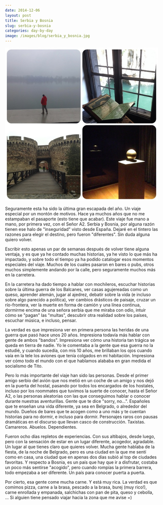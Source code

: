 ```yaml
---
date: 2014-12-06
layout: post
title: Serbia y Bosnia
slug: serbia-y-bosnia
categories: day-by-day
image: /images/blog/serbia_y_bosnia.jpg
---
```

[![Serbia y Bosnia](/images/blog/serbia_y_bosnia.jpg)](/images/blog/serbia_y_bosnia.jpg)

Seguramente esta ha sido la última gran escapada del año. Un viaje especial por un montón de motivos. Hace ya muchos años que no me estampaban el pasaporte (esto tiene que acabar). Este viaje fue mano a mano, por primera vez, con el Señor A2. Serbia y Bosnia, por alguna razón tienen ese halo de "inseguridad" visto desde España. Dejaré en el tintero las razones para elegir el destino, pero fueron "diferentes". Sin duda alguna quiero volver.

Escribir esto apenas un par de semanas después de volver tiene alguna ventaja, y es que ya he contado muchas historias, ya he visto lo que más ha impactado, y sobre todo el tiempo ya ha podido catalogar esos momentos especiales del viaje. Muchos de los cuales pasaron en bares o pubs, otros muchos simplemente andando por la calle, pero seguramente muchos más en la carretera.

En la carretera ha dado tiempo a hablar con mochileros, escuchar historias sobre la última guerra de los Balcanes, ver casas agujereadas como un queso, aprender alemán, jugar al ajedrez, debatir sobre la vida (e incluso sobre algo parecido a política), ver cambios drásticos de paisaje, cruzar un río-frontera, ver la muerte en forma de camión y una línea continua, dormirme encima de una señora serbia que me miraba con odio, intuir cómo se "pagan" las "multas", descubrir otra realidad sobre los países, escuchar música, e incluso, pensar.

La verdad es que impresiona ver en primera persona las heridas de una guerra que pasó hace unos 20 años. Impresiona todavía más hablar con gente de ambos "bandos". Impresiona ver cómo una historia tan trágica se queda en tierra de nadie. Yo le comentaba a la gente que esa guerra no la estudié, y cuando sucedía, con mis 10 años, me brillaban los ojos cuando vaía en la tele los aviones que tenía colgados en mi habitación. Impresiona ver cómo todo el mundo con el que hablamos alababa en gran medida el socialismo de Tito.

Pero lo más importante del viaje han sido las personas. Desde el primer amigo serbio del avión que nos metió en un coche de un amigo y nos dejó en la puerta del hostal, pasando por todos los encargados de los hostales, incluso por los roommates que tuvimos la suerte de conocer, hasta el Señor A2, o las personas aleatorias con las que conseguimos hablar o conocer durante nuestras aventurillas. Gente que te dice "sorry, no...". Españoles que te enseñan una vida diferente, ya sea en Belgrado, o alrededor del mundo. Dueños de bares que te acogen como a uno más y te cuentan historias para no dormir, e incluso para dormir. Personajes raros con pausas dramáticas en el discurso que llevan casco de construcción. Taxistas. Camareros. Abuelos. Dependientes.

Fueron ocho días repletos de experiencias. Con sus altibajos, desde luego, pero con la sensación de estar en un lugar diferente, acogedor, agradable. Un lugar al que tienes claro que quieres volver. Mucha gente hablaba de la fiesta, de la noche de Belgrado, pero es una ciudad en la que me sentí como en casa, una ciudad que en apenas dos días subió al top de ciudades favoritas. Y respecto a Bosnia, es un país que hay que ir a disfrutar, costaba un poco más sentirse "acogido", pero cuando rompías la primera barrera, todo empezaba a ser diferente. Un país para conocer puerta a puerta.

Por cierto, esa gente come mucha carne. Y está muy rica. La verdad es que comimos pizza, carne a la brasa, pescado a la brasa, burej (muy rico!), carne enrollada y empanada, salchichas con pan de pita, queso y cebolla, ... Si alguien tiene pensado viajar hacia la zona que me avise =)
